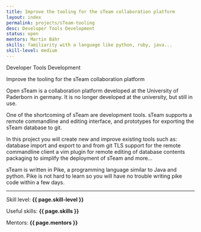 ```yaml
---
title: Improve the tooling for the sTeam collaboration platform
layout: index
permalink: projects/sTeam-tooling
desc: Developer Tools Development
status: open
mentors: Martin Bähr
skills: familiarity with a language like python, ruby, java...
skill-level: medium
---
```

Developer Tools Development

Improve the tooling for the sTeam collaboration platform

Open sTeam is a collaboration platform developed at the University of Paderborn in germany.
It is no longer developed at the university, but still in use.

One of the shortcoming of sTeam are development tools.
sTeam supports a remote commandline and editing interface, and prototypes for
exporting the sTeam database to git.

In this project you will create new and improve existing tools such as:
database import and export to and from git
TLS support for the remote commandline client
a vim plugin for remote editing of database contents
packaging to simplify the deployment of sTeam
and more...

sTeam is written in Pike, a programming language similar to Java and python.
Pike is not hard to learn so you will have no trouble writing pike code within
a few days.

* * *

Skill level: **{{ page.skill-level }}**

Useful skills: **{{ page.skills }}**

Mentors: **{{ page.mentors }}**
